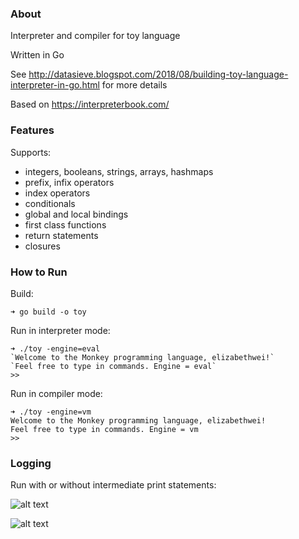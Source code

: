 ### About

Interpreter and compiler for toy language

Written in Go

See http://datasieve.blogspot.com/2018/08/building-toy-language-interpreter-in-go.html for more details

Based on https://interpreterbook.com/ 

### Features 

Supports:
- integers, booleans, strings, arrays, hashmaps 
- prefix, infix operators
- index operators
- conditionals
- global and local bindings 
- first class functions
- return statements
- closures 

### How to Run

Build: 
```shell 
➜ go build -o toy
```

Run in interpreter mode: 
```shell
➜ ./toy -engine=eval
`Welcome to the Monkey programming language, elizabethwei!`
`Feel free to type in commands. Engine = eval`
>> 
```

Run in compiler mode:
```shell
➜ ./toy -engine=vm
Welcome to the Monkey programming language, elizabethwei!
Feel free to type in commands. Engine = vm
>> 
```

### Logging 

Run with or without intermediate print statements: 

![alt text](https://github.com/lizziew/go_interpreter/blob/master/img/without_print.png)

![alt text](https://github.com/lizziew/go_interpreter/blob/master/img/withprint.png)

